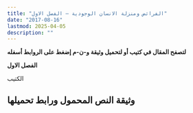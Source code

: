 ```yaml
---
title: "الفرائض ومنزلة الانسان الوجودية – الفصل الاول"
date: "2017-08-16"
lastmod: 2025-04-05
description: ""
---
```

**لتصفح المقال في كتيب أو لتحميل وثيقة و-ن-م إضغط على الروابط أسفله**

**الفصل الاول**

الكتيب

## وثيقة النص المحمول ورابط تحميلها

###
